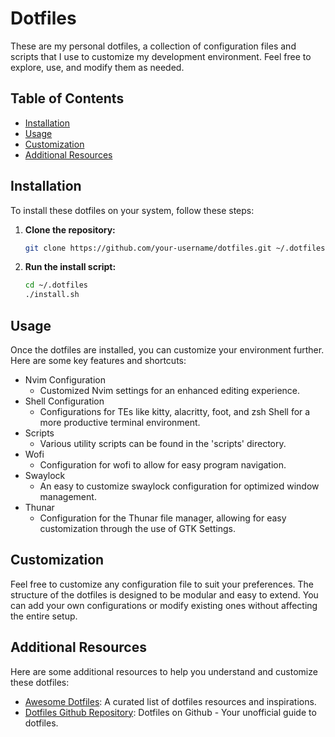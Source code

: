 # Dotfiles

These are my personal dotfiles, a collection of configuration files and scripts that I use to customize my development environment. Feel free to explore, use, and modify them as needed.

## Table of Contents

- [Installation](#installation)
- [Usage](#usage)
- [Customization](#customization)
- [Additional Resources](#additional-resources)

## Installation

To install these dotfiles on your system, follow these steps:

1. **Clone the repository:**

   ```bash
   git clone https://github.com/your-username/dotfiles.git ~/.dotfiles

2. **Run the install script:**

   ```bash
   cd ~/.dotfiles
   ./install.sh

## Usage
Once the dotfiles are installed, you can customize your environment further. Here are some key features and shortcuts:
- Nvim Configuration
  - Customized Nvim settings for an enhanced editing experience.
- Shell Configuration
	- Configurations for TEs like kitty, alacritty, foot, and zsh Shell for a more productive terminal environment.
- Scripts
	- Various utility scripts can be found in the 'scripts' directory.
- Wofi
	- Configuration for wofi to allow for easy program navigation.
- Swaylock
	- An easy to customize swaylock configuration for optimized window management.
- Thunar
	- Configuration for the Thunar file manager, allowing for easy customization through the use of GTK Settings.

## Customization
Feel free to customize any configuration file to suit your preferences. The structure of the dotfiles is designed to be modular and easy to extend. You can add your own configurations or modify existing ones without affecting the entire setup.

## Additional Resources
Here are some additional resources to help you understand and customize these dotfiles:
- [Awesome Dotfiles](https://github.com/webpro/awesome-dotfiles): A curated list of dotfiles resources and inspirations.
- [Dotfiles Github Repository](https://dotfiles.github.io/): Dotfiles on Github - Your unofficial guide to dotfiles.
